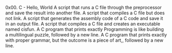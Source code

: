 0x00. C - Hello, World
A script that runs a C file through the preprocessor and save the result into another file.
A script that compiles a C file but does not link.
A script that generates the assembly code of a C code and save it in an output file.
A script that compiles a C file and creates an executable named cisfun.
A  C program that prints exactly Programming is like building a multilingual puzzle, followed by a new line.
A C program that prints exactly with proper grammar, but the outcome is a piece of art,, followed by a new line.
